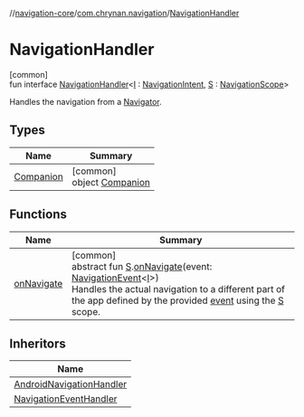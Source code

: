 //[navigation-core](../../../index.md)/[com.chrynan.navigation](../index.md)/[NavigationHandler](index.md)

# NavigationHandler

[common]\
fun interface [NavigationHandler](index.md)&lt;[I](index.md) : [NavigationIntent](../-navigation-intent/index.md), [S](index.md) : [NavigationScope](../-navigation-scope/index.md)&gt;

Handles the navigation from a [Navigator](../-navigator/index.md).

## Types

| Name | Summary |
|---|---|
| [Companion](-companion/index.md) | [common]<br>object [Companion](-companion/index.md) |

## Functions

| Name | Summary |
|---|---|
| [onNavigate](on-navigate.md) | [common]<br>abstract fun [S](index.md).[onNavigate](on-navigate.md)(event: [NavigationEvent](../-navigation-event/index.md)&lt;[I](index.md)&gt;)<br>Handles the actual navigation to a different part of the app defined by the provided [event](on-navigate.md) using the [S](index.md) scope. |

## Inheritors

| Name |
|---|
| [AndroidNavigationHandler](../-android-navigation-handler/index.md) |
| [NavigationEventHandler](../-navigation-event-handler/index.md) |
